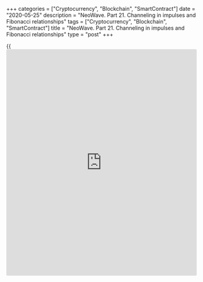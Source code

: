 +++
categories = ["Cryptocurrency", "Blockchain", "SmartContract"]
date = "2020-05-25"
description = "NeoWave. Part 21. Channeling in impulses and Fibonacci relationships"
tags = ["Cryptocurrency", "Blockchain", "SmartContract"]
title = "NeoWave. Part 21. Channeling in impulses and Fibonacci relationships"
type = "post"
+++

{{<iframe id="large-banner" src="https://www.bounty.group/#slide=28.0" width="100%" height="600" scrolling="no" style="border: 0px solid rgb(216, 221, 230); border-radius: 3px;">}}

May 25, 2020

May 25, 2020

NeoWave. Part 21. Channeling in impulses and Fibonacci
relationshipsMikhail Hypov

## Rules of channeling in impulse patterns under the NeoWave. Fibonacci
relationships extended by Glenn Neely

Dear friends!

In the [previous article][1], I covered the application of progress
labels to terminal impulses. This article will deal with the channeling
applied to different types of impulse patterns. I also cover the
Fibonacci relationships extended by Glenn Neely. I will also describe
two patterns that Glenn Neely discovered after the publication of his
book Mastering Elliot Waves.

If you are not familiar with the NeoWave theory, I recommend you to read
all the articles, starting from the first one, in the NeoWave series
based on Glenn Neely’s book Mastering Elliott Waves.

[Neo Wave theory. Part 1. Rules for creating charts][2].

[Neo Wave theory. Part 2. Basic information on Polywaves and Structure
Labels. ][3]

[NeoWave. Part 3. Retracement Rule 1.][4]

[NeoWave theory. Part 4. Retracement Rule 2.][5]

[NeoWave theory. Part 5. Retracement Rule 3.][6]

[NeoWave. Part 6. Retracement rule 4. Conditions “a” and “b”][7].

[NeoWave. Part 7. Retracement rule 4. Conditions “c”, “d” and “e”][8].

[NeoWave. Part 8. Retracement rule 5. Conditions “a” and “b”][9].

[NeoWave. Part 9. Retracement rule 5. Retracement rule 6, condition
“a”][10].

[NeoWave. Part 10. Retracement Rule 6. Conditions “b”, “c”, and
“d”][11].

[NeoWave. Part 11. Retracement rule 7.][12]

[NeoWave. Part 12. Impulsions and the rules to analyze impulse wave
patterns. ][13]

[NeoWave. Part 13. Corrections. Rules to identify a correction.][14]

[NeoWave. Part 14. Triangles. Rules to identify triangles.][15]

[NeoWave. Part 15. Basic and advanced rules of logic to analyze
triangles][16].

[NeoWave. Part 16. Extended rules of logic for Flats and Zigzags.][17]

[NeoWave. Part 17.][18][ ][18][Extended rules of logic for complex
corrective patterns.][18]

[NeoWave. Part 18. Rules of complexity and balance. Compaction
procedures. Power ratings.][19]

[NeoWave. Part 19. Progress labels applied in trending impulses][20].

[NeoWave. Part 20. Application of progress labels to terminal impulses.
][1]

### Channeling

Channeling is an important step in the analysis of impulses. Remember, I
described channeling and the rules of channel construction in the
[article][21] devoted to the market wave theory by Robert Prechter. So,
in this article, devoted to Mastering Elliott Waves by Robert, I will
only remind key points of analyzing impulse waves using the channeling
technique, which is suggested in the NeoWave theory.

Channel borders are drawn across to pairs of points:

Unlike Prechter’s theory, the NeoWave theory doesn’t use classical
channels that are two parallel lines, between which the pattern being
studied is.

The construction of the main channel starts when the first wave of the
impulse is likely to have finished, and there is starting a correction
(wave 2). The line is drawn across the beginning of wave 1 and the end
of wave 2, which can first be marked at the first correction of the
complex corrective pattern.

![LiteForex: NeoWave. Part 21. Channeling in impulses and Fibonacci
relationships][22]

The above chart displays the first channel line (yellow line). Next the
channel is built based on the zero level (the beginning of wave 1) and
the low of the corrective wave after the first wave (the expected end of
wave 2), which are marked with red circles in the chart. As I have
already written, the end of the second wave is often marked at the end
of its first segment. In our case, the first channel is constructed
wrongly. Neither wave 1 nor wave 3 mustn’t break it through. In other
cases, the wrong interpretation of the correction is noticed when the
following segments of wave 2 break through the channel border. You need
to expect until the next correction forms, after that correct the drawn
line.

![LiteForex: NeoWave. Part 21. Channeling in impulses and Fibonacci
relationships][23]

In the chart, the pink line marks the corrected channel, drawn across
the next low. Presumably, at this phase of forming an impulse, it is
correct, as the line is not broken by the impulse wave, wave 2 is a
running flat. In some cases, for example, the channel borders could be
corrected if there is forming a triangle, a double or a triple
formation. The correction of the channel is made according to the same
principles.

![LiteForex: NeoWave. Part 21. Channeling in impulses and Fibonacci
relationships][24]

When you find out that the third wave completed, and there is a low
after wave 3 that may be the end of wave 4, draw a new trendline across
the end of wave 2 and the assumed end of wave 4 (it is marked by the
yellow line in the chart, the 0-2 channel is marked by the pink line).

![LiteForex: NeoWave. Part 21. Channeling in impulses and Fibonacci
relationships][25]

Like in the previous example, after wave 4 completed, I have corrected
the 2-4 trendline, drawing it across the true end of wave 4 (it is
marked with the blue line in the above chart).

![LiteForex: NeoWave. Part 21. Channeling in impulses and Fibonacci
relationships][26]

In some parts of the chart, the 2-4 line is broken by the segments of
impulse waves. In some cases, it is acceptable. However, the price
should not move far from the channel borders.

### Breakout of the trendline after the impulse pattern completes

When the 5th wave of an impulse pattern has completed, a correctly drawn
2-4 trendline must __be broken during the time no longer than that it
took to form wave 5. If the break takes more time than wave 5, two
scenarios are possible:

![LiteForex: NeoWave. Part 21. Channeling in impulses and Fibonacci
relationships][27]

As an example, let us study one of the cases when the trend is broken
through. The blue line in the chart marks a trend, drawn across the ends
of waves 2 and 4. The green area marks the time consumed by wave 5 of
the impulse, the red area marks the time taken by the correction to
reach the 2-4 trendline. As you see, the red area is smaller than the
green one, and so, the trend line is drawn correctly, and the pattern
should be interpreted correctly.

### Impulse identification with channeling based on the wave extensions

To draw a real channel, in addition to the bottom border described
above, we need to draw the top line. In his book, Mastering Elliott
Wave, Glenn Neely offers several channeling techniques for impulse
patterns, depending on which wave is extended.

### 1st wave extension

In this case, the top border is usually drawn across the ends of waves 1
and 3. Besides, the 5th wave should not touch the upper trendline,
unless wave 2 is very large, featuring an intensive price action.

![LiteForex: NeoWave. Part 21. Channeling in impulses and Fibonacci
relationships][28]

The above chart displays the trending impulse with the extended first
wave. Note that the channel drawn across waves 1-3 and 2-4 is getting
narrow, which is typical for the impulses with the extended first wave.
Besides, wave 5 breaks through the upper channel border, which is
acceptable when the second-wave price action down is intensive.

### Extended wave 3

When the third wave is extended, different points can be used to draw
trendlines. Besides, the channel lines should be parallel or close to
parallel, and the fifth wave won’t in most cases reach the upper
channel’s borders.

![LiteForex: NeoWave. Part 21. Channeling in impulses and Fibonacci
relationships][29]

In most cases, the upper channel border touches the end of wave 1, being
parallel to the 2-4 line. Another case is when it is more logical to
draw the upper border across the ending points of waves 1 and 3. There
is a line that almost coincides with the lower channel border.

![LiteForex: NeoWave. Part 21. Channeling in impulses and Fibonacci
relationships][30]

If waves 1 and 2 are very small, the upper channel border is drawn
across the end of wave 3, parallel to the 2-4 line.

### 5th wave extended

When the fifth wave in an impulse is extended, the channel is reverse of
1st wave extension. The 1-3 and 2-4 lines are diverging, rather than
converging. Besides, the fifth wave shouldn’t reach the upper border of
the channel.

![LiteForex: NeoWave. Part 21. Channeling in impulses and Fibonacci
relationships][31]

The above chart displays the classical example of a channel with an
extended fifth wave. As you see, the trendlines are diverging, and the
fifth wave doesn’t reach the upper channel border.

### Double extension

Remember, the impulses with double extensions are extremely infrequent.
This pattern could be identified according to the following feature. The
third wave is more than 161.8% of the first wave, and the fifth wave is
more than 161.8% of the third wave. Channel in this case is built in the
same way, as before. The lower band is drawn across the ends of waves 2
and 4, and the upper one – across the ends of waves 1 and 3.

![LiteForex: NeoWave. Part 21. Channeling in impulses and Fibonacci
relationships][32]

The chart schematically outlines an impulse where waves 3 and 5 are
extended. Note that the channel looks like the ones made by the impulses
with the fifth extension. So the trade target will be a little higher
than the upper band.

### Fibonacci relationships in impulses

Fibonacci relations are closely connected with the Elliott wave theory.
I have already covered this in the educational articles devoted to the
wave theories of Williams and Prechter. The full list of these articles
is below:

Glenn Neely in the NeoWave theory didn’t make any exceptions, and the
Fibonacci relations play a very important role in the theory. I already
wrote about wave relations when described retracement rules to identify
and verify the wave patterns, anticipate the post-effects. The relations
covered in those rules are strict.

Here, I will present a list of general rules concerning the Fibonacci
relations in the wave theory by Glenn Neely. Unlike the retracement
rules, these are not so strict. They rather give some room for
forecasting and building prediction models when the situation is not
clear, or when there not enough data to apply a particular rule.
Nonetheless, if any of the below points are not relevant for the
currently analyzed pattern, this won’t mean that the interpretation of
the market situation is wrong.

### Impulse patterns with the 1st wave extension

  * The third wave should not be more than 61.8% of the first wave.
  * When wave 3 is 61.8% of wave 1, then wave 5 is likely to be 38.2% of wave 3.
  * Sometimes, wave 3 can be 38.2% of wave 1. Then wave 5 will be 61.8% of wave 3.
  * The resistance level for the next growth wave can be calculated by adding 61.8% of the first wave’s length to its peak. Wave e may end at the level of 38.2% of the first wave’s high. But these situations are very rare and, as a rule, signal the weakness of the ongoing trend and also the possible completion of a larger impulse trend.

Let us see how some Fibonacci relations work on an example of the
impulse with the first wave extension, schematically outlined.

![LiteForex: NeoWave. Part 21. Channeling in impulses and Fibonacci
relationships][33]

It is clear from the chart that wave 3 is 61.8% of wave 1.

![LiteForex: NeoWave. Part 21. Channeling in impulses and Fibonacci
relationships][34]

Accordingly, wave 5 is about 38.2% of wave 3.

![LiteForex: NeoWave. Part 21. Channeling in impulses and Fibonacci
relationships][35]

In our case, wave 3 ends at a level of 38.2% of wave 1. Remember, such
situations are extremely rare in practice and usually signal the
weakness of the current trend.

### Impulses with the 3rd wave extension

  * Wave 3 shouldn’t be less than 161.8% of wave 1. Waves 1 and 3 do not often relate by a particular ratio. Sometimes, wave 1 could be 38.2% of wave 3.
  * Waves 1 and 5 are usually nearly equal in price or related by 61.8% or 38.2% (in rare instances).
  * If wave 4 is a complex correction, wave 5 should be less than wave 1.
  * If wave 2 is a complex correction, wave 5 should be less or equal to wave 1.
  * If wave 1 is much less than wave 3 in time, wave 5 is likely to be 38.2% of the total length of the wave group 1-3.
  * Wave 5 should be less than 61.8% of wave 3.

Let us see which of the above extensions will work in a real impulse
with the 3rd wave extension.![LiteForex: NeoWave. Part 21. Channeling in
impulses and Fibonacci relationships][36]

Wave 3 should not be less than 161.8% of wave 1. In our case it is a
little more than 161.8% of wave 1.

![LiteForex: NeoWave. Part 21. Channeling in impulses and Fibonacci
relationships][37]

Waves 1 and 5, according to the Fibonacci relations, are almost equal in
price.

### Impulses with the 5th wave extension

  * Wave 3 is often 161.8% of wave 1. A less likely situation is when wave 3 is 100% higher than the end of wave 1. Sometimes wave 3 may break through level 161.8%, added to the end of wave 1 (in such cases, it often ends within a 261.8% limit). In this case, wave 3 will be extended and is likely to exceed wave 5.
  * If there are no relations between waves 1 and 3, wave 3 should be between 100% and 261.8% of wave 1.
  * The extended fifth wave is often 161.8% of the total length covered by waves 1-3.
  * Wave-5 __should __be at least 100% of the length of waves 1+3 or _ ****_161.8% of wave 3, whichever is shorter. It can be as much as 261.8% of 1+3, but that is about the maximum limit for the length of a 5th-wave extension.

Let us see the Fibonacci relations that occur in impulses with the
extended fifth wave.

![LiteForex: NeoWave. Part 21. Channeling in impulses and Fibonacci
relationships][38]

The above chart displays an example of an impulse the fifth wave
extension. You see that there are no relations between waves 1 and 3,
their lengths do not relate by any Fibonacci ratio.

![LiteForex: NeoWave. Part 21. Channeling in impulses and Fibonacci
relationships][39]

Therefore, the third wave should be between 100% and 261.8% of wave 1.
In our case, it is 100%.

![LiteForex: NeoWave. Part 21. Channeling in impulses and Fibonacci
relationships][40]

Wave Wave-5 __should __be at least 100% of the length of waves 1+3 or _
****_161.8% of wave 3, whichever is shorter. It is clear from the chart
that wave 5 is 100% of the total length of waves 1+3. In other words,
all the requirements are met.

### Waves 2 and 4

If the second wave is the largest price correction of the Impulse
pattern, wave 4 is likely to be 61.8% of wave 2. In rare cases, it could
be 38.2%. If wave 4 is the largest price correction, the rule works in
inverse order. Wave 2 should be 61.8% of wave 4, or, less likely, 38.2%.

![LiteForex: NeoWave. Part 21. Channeling in impulses and Fibonacci
relationships][41]

The chart displays an impulse, whose wave 2 is the largest correction.
Wave 4 is 61.8% of the price covered by wave 2, which corresponds to the
above requirement.

That is all about the advanced Fibonacci relations discovered by Glenn
Neely. I suggest you check the rules on the example of impulse waves you
can discover in the price chart of [Bitcoin][42] or any other t[rading
instrument][43]. The [functions](https://www.fintechee.com/tutorial-for-forex-trading/basic-functions/) of the [LiteForex][42] browser terminal
are enough to carry out a thorough technical analysis. Do share the
results in the comments section! I will be glad to read about your
experience and answer any questions you have.

### Extra patterns discovered by Neely

After Glenn Neely had published his book Mastering Elliott Wave, he
discovered a few more wave patterns that are extremely rare to occur.

### Terminals with wave 3 extended

It is difficult to interpret this patter, it is one of the rarest
possible wave patterns. This pattern could be identified only after it
is complete, or near the completion. A third-extension terminal is often
mistaken for triangles.

![LiteForex: NeoWave. Part 21. Channeling in impulses and Fibonacci
relationships][44]

I roughly outlined a third-extension terminal within a channel drawn
across points 1 and 3, 2, and 4. Note that wave 2 almost reaches a zero
level (the beginning of wave 1), wave 3 is extended and has a complex
structure. Another feature of this pattern is that wave 5 must break
through the upper border of the channel in a relatively short period of
time.

### 5th-failure terminals

It is one of the most difficult patterns to work with that is not always
correctly interpreted. These patterns are basically similar to the 3rd-
extensions patterns. The major difference is that waves 1,3 and 5
overlap each other, and the internal structure of the pattern’s segments
has a more corrective nature than impulsive.

![LiteForex: NeoWave. Part 21. Channeling in impulses and Fibonacci
relationships][45]

The chart schematically outlines a fifth-failure terminal. Note that the
ends of waves 2 and 4 are at a roughly same level, so, the impulse waves
partially or fully overlap. Another important point is that the blue
horizontal line, linking the internal peaks of the third and the fourth
waves. It is a strong resistance level, where wave 5 of this impulse
often finishes.

Colleagues, I strongly recommend practicing this theory in real trading
to obtain a deeper insight. Based on my own experience, I test all
trading theories on the [demo][43] account, and next, on the real
account with LiteForex. Only after I have checked everything, I share
this information in my [blog][46]. I have been working this way for many
years already, and I think this algorithm to the most effective. The
trading platform also plays an important role. In this regard,
[LiteForex][43] perfectly suits. Furthermore,  [LiteForex][43] launches
a [draw of cool prizes][47] for all participants with the total prize
fund of 350 000 USD! There are a dream house, a brand new car, and cool
Apple gadgets among the prizes. Who of us will win a dream house?:)

This is all for today. The next article will cover flat corrections in
detail. I wish you good luck and good profits!

* * *

I wish you good luck and good profits!

* * *

P.S. Did you like my article? Share it in social networks: it will be
the best “thank you" :)

Ask me questions and comment below. I’ll be glad to answer your
questions and give necessary explanations.

 **Useful links:**

  * I recommend trying to trade with a reliable broker [here][48]. The system allows you to trade by yourself or copy successful traders from all across the globe.
  * Use my promo-code BLOG for getting deposit bonus 50% on LiteForex platform. Just enter this code in the appropriate field while [depositing][49] your trading account.
  * Telegram channel with high-quality analytics, Forex reviews, training articles, and other useful things for traders <t.me/liteforex>

## Price chart of BTCUSD in real time mode

![NeoWave. Part 21. Channeling in impulses and Fibonacci
relationships][50]

The content of this article reflects the author’s opinion and does not
necessarily reflect the official position of LiteForex. The material
published on this page is provided for informational purposes only and
should not be considered as the provision of investment advice for the
purposes of Directive 2004/39/EC.

Rate this article:

{{value}}

( {{count}} {{title}} )

   1. www.liteforex.com/blog/for-professionals/neowave-part-20-application-of-progress-labels-to-terminal-impulses/
   2. www.liteforex.com/blog/for-professionals/neo-wave-theory-part-1-rules-of-creating-charts/
   3. www.liteforex.com/blog/for-professionals/neo-wave-theory-part-2-basic-information-on-polywaves-and-structure-labels/
   4. www.liteforex.com/blog/for-professionals/neowave-part-3-retracement-rule-1/
   5. www.liteforex.com/blog/for-professionals/neowave-theory-part-4-retracement-rule-2/
   6. www.liteforex.com/blog/for-professionals/neowave-part-5-retracement-rule-3/
   7. www.liteforex.com/blog/for-professionals/neowave-part-6-retracement-rule-4-conditions-a-and-b/
   8. www.liteforex.com/blog/for-professionals/neowave-part-7-retracement-rule-4-conditions-c-d-and-e/
   9. www.liteforex.com/blog/for-professionals/neowave-part-8-retracement-rule-5-conditions-a-and-b/
   10. www.liteforex.com/blog/for-professionals/neowave-part-9-retracement-rule-5-conditions-a-and-b-retracement-rule-6-condition-a/
   11. www.liteforex.com/blog/for-professionals/neowave-part-10-retracement-rule-6-conditions-b-c-and-d/
   12. www.liteforex.com/blog/for-professionals/neowave-part-11-retracement-rule-7/
   13. www.liteforex.com/blog/for-professionals/neowave-part-12-impulsions-and-the-rules-to-analyze-impulse-wave-patterns/
   14. www.liteforex.com/blog/for-professionals/neowave-part-13-corrections-rules-to-identify-a-correction/
   15. www.liteforex.com/blog/for-professionals/neowave-part-14-corrections-triangles-rules-to-identify-triangles/
   16. www.liteforex.com/blog/for-professionals/neowave-part-15-basic-and-advanced-rules-of-logic-to-analyze-triangles/
   17. www.liteforex.com/blog/for-professionals/neowave-part-16-extended-rules-of-logic-for-zigzags-and-flat-corrections/
   18. www.liteforex.com/blog/for-professionals/neowave-part-17-extended-rules-of-logic-for-complex-corrections-exceptions-to-the-rules-2020-05-07/
   19. www.liteforex.com/blog/for-professionals/neowave-part-18-rules-of-complexity-and-balance-compaction-procedures-power-ratings/
   20. www.liteforex.com/blog/for-professionals/neowave-part-19-progress-labels-and-application-of-progress-labels-to-trending-impulses/
   21. www.liteforex.com/blog/for-professionals/market-wave-theory-by-robert-prechter-part-2-wave-degrees-and-more-guidelines-of-wave-alternation/
   22. cdn.liteforex.com/cache/uploads/blog_post/cryptocyrrency/hyipov/2020.05.20/BTCUSD_hypov_1.jpg?w=30&s=8b4d9fb1bf4e294321bd90a5f0efdab6
   23. cdn.liteforex.com/cache/uploads/blog_post/cryptocyrrency/hyipov/2020.05.20/BTCUSD_hypov_2.jpg?w=30&s=c626e6b2f6a729457b1ed687c9f0ef53
   24. cdn.liteforex.com/cache/uploads/blog_post/cryptocyrrency/hyipov/2020.05.20/BTCUSD_hypov_3.jpg?w=30&s=846f6c54d44c174c1fc9471106215006
   25. cdn.liteforex.com/cache/uploads/blog_post/cryptocyrrency/hyipov/2020.05.20/BTCUSD_hypov_4.jpg?w=30&s=7236b34d50b71df4a4bcea875e8afb2b
   26. cdn.liteforex.com/cache/uploads/blog_post/cryptocyrrency/hyipov/2020.05.20/BTCUSD_hypov_5.jpg?w=30&s=9a8ce0fda50209d887ffa90e10bd0812
   27. cdn.liteforex.com/cache/uploads/blog_post/cryptocyrrency/hyipov/2020.05.20/BTCUSD_hypov_6.jpg?w=30&s=471424fa0d2f1ed4c27599aee836bb88
   28. cdn.liteforex.com/cache/uploads/blog_post/cryptocyrrency/hyipov/2020.05.20/BTCUSD_hypov_7.jpg?w=30&s=1c057517c495c6ffcbc75a5b39a7e7b0
   29. cdn.liteforex.com/cache/uploads/blog_post/cryptocyrrency/hyipov/2020.05.20/BTCUSD_hypov_8.jpg?w=30&s=2be851de3317dfda6ff1c7b93ac756e0
   30. cdn.liteforex.com/cache/uploads/blog_post/cryptocyrrency/hyipov/2020.05.20/BTCUSD_hypov_9.jpg?w=30&s=f5cfa02006c59066b9a2d6a717e09635
   31. cdn.liteforex.com/cache/uploads/blog_post/cryptocyrrency/hyipov/2020.05.20/BTCUSD_hypov_10.jpg?w=30&s=3e9f79d488f9d2182999f66b261c2fb3
   32. cdn.liteforex.com/cache/uploads/blog_post/cryptocyrrency/hyipov/2020.05.20/BTCUSD_hypov_11.jpg?w=30&s=c5f43e6df29f56216cf6ce06c5949cea
   33. cdn.liteforex.com/cache/uploads/blog_post/cryptocyrrency/hyipov/2020.05.20/BTCUSD_hypov_12.jpg?w=30&s=d27394c349b6df6d2cda1ab9d46afdac
   34. cdn.liteforex.com/cache/uploads/blog_post/cryptocyrrency/hyipov/2020.05.20/BTCUSD_hypov_13.jpg?w=30&s=1184429abb87aa49691bbe1230cf2dd6
   35. cdn.liteforex.com/cache/uploads/blog_post/cryptocyrrency/hyipov/2020.05.20/BTCUSD_hypov_14.jpg?w=30&s=0ff7287af8943bad0e43afee3e72b0b7
   36. cdn.liteforex.com/cache/uploads/blog_post/cryptocyrrency/hyipov/2020.05.20/BTCUSD_hypov_15.jpg?w=30&s=daeb521849d448caaa8026c6f8144f05
   37. cdn.liteforex.com/cache/uploads/blog_post/cryptocyrrency/hyipov/2020.05.20/BTCUSD_hypov_16.jpg?w=30&s=ec41f00524dfc2d5b2ab4270b92446ac
   38. cdn.liteforex.com/cache/uploads/blog_post/cryptocyrrency/hyipov/2020.05.20/BTCUSD_hypov_17.jpg?w=30&s=058b9832db6377499806134f4f71eb2f
   39. cdn.liteforex.com/cache/uploads/blog_post/cryptocyrrency/hyipov/2020.05.20/BTCUSD_hypov_18.jpg?w=30&s=ed03bceb5655f651e54ba8f465e96c75
   40. cdn.liteforex.com/cache/uploads/blog_post/cryptocyrrency/hyipov/2020.05.20/BTCUSD_hypov_19.jpg?w=30&s=1c2419a4e16946e1710e388a08fd0621
   41. cdn.liteforex.com/cache/uploads/blog_post/cryptocyrrency/hyipov/2020.05.20/BTCUSD_hypov_20.jpg?w=30&s=162b5815a879d4394b62984568070417
   42. my.liteforex.com/trading/chart?symbol=BTCUSD&returnUrl=true
   43. my.liteforex.com/trading
   44. cdn.liteforex.com/cache/uploads/blog_post/cryptocyrrency/hyipov/2020.05.20/BTCUSD_hypov_21.jpg?w=30&s=27f24da50271b6d65fcc4e8c4dd5c39a
   45. cdn.liteforex.com/cache/uploads/blog_post/cryptocyrrency/hyipov/2020.05.20/BTCUSD_hypov_22.jpg?w=30&s=cf47ab5a2f57bcb5aba2c9a2c979742e
   46. www.liteforex.com/blog/?author=72&
   47. www.liteforex.com/contests/dream-draw/
   48. my.liteforex.com/?category=for-professionals&slug=neowave-part-21-channeling-in-impulses-and-fibonacci-relationships&openPopup=%2Fregistration%2Fpopup&utm_source=blog&utm_medium=article&utm_campaign=bonus
   49. my.liteforex.com/deposit/?category=for-professionals&slug=neowave-part-21-channeling-in-impulses-and-fibonacci-relationships&promo_code=BLOG&utm_source=blog&utm_medium=article&utm_campaign=bonus
   50. cdn.liteforex.com/cache/uploads/blog_post/cryptocyrrency/hyipov/2020.05.20/BTCUSD_hypov_logo.jpg?q=75&w=1000&s=c2d82fca3b020bc6ae6f6c1948114ff1